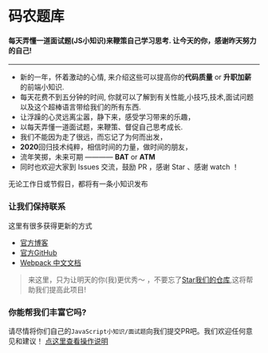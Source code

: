 # 码农题库

#### 每天弄懂一道面试题(JS小知识)来鞭策自己学习思考. **让今天的你，感谢昨天努力的自己!**
---

+ 新的一年，怀着激动的心情, 来介绍这些可以提高你的**代码质量** or **升职加薪** 的前端小知识.
+ 每天花费不到五分钟的时间, 你就可以了解到有关性能,小技巧,技术,面试问题以及这个超棒语言带给我们的所有东西.
+ 让浮躁的心灵远离尘嚣，静下来，感受学习带来的乐趣，
+ 以每天弄懂一道面试题，来鞭策、督促自己思考成长.
+ 我们不能因为走了很远，而忘记了为何而出发，
+ **2020**回归技术纯粹，相信时间的力量，做时间的朋友，
+ 流年笑掷，未来可期 ———— **BAT** or **ATM**
+ 同时也欢迎大家到 Issues 交流，鼓励 PR ，感谢 Star 、感谢 watch ！

无论工作日或节假日，都将有一条小知识发布

### 让我们保持联系

这里有很多获得更新的方式

+ [官方博客](https://www.javascriptc.com/)
+ [官方GitHub](https://github.com/js-china/daily-interview-tips)
+ [Webpack 中文文档](https://webpack.javascriptc.com/)

> 来这里，只为让明天的你(我)更优秀～ ，不要忘了[Star我们的仓库](https://github.com/js-china/daily-interview-tips),这将帮助我们提高此项目!

### 你能帮我们丰富它吗?
请尽情将你们自己的`JavaScript小知识/面试题`向我们提交PR吧。我们欢迎任何意见和建议！
[点这里查看操作说明](https://github.com/js-china/daily-interview-tips/blob/master/CONTRIBUTING_zh_CN.md)
